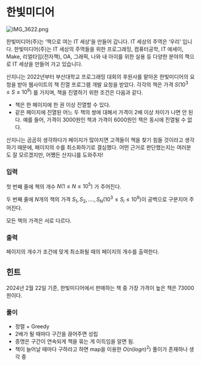 # 한빛미디어

![IMG_3622.png](%E1%84%92%E1%85%A1%E1%86%AB%E1%84%87%E1%85%B5%E1%86%BE%E1%84%86%E1%85%B5%E1%84%83%E1%85%B5%E1%84%8B%E1%85%A5%20b6903a7c8d254bcebd6cf495ca971674/IMG_3622.png)

한빛미디어(주)는 ‘책으로 여는 IT 세상’을 만들어 갑니다. IT 세상의 주역은 ‘우리’ 입니다. 한빛미디어(주)는 IT 세상의 주역들을 위한 프로그래밍, 컴퓨터공학, IT 에세이, Make, 리얼타임(전자책), OA, 그래픽, 나와 내 아이를 위한 실용 등 다양한 분야의 책으로 IT 세상을 만들어 가고 있습니다.

산지니는 2022년부터 부산대학교 프로그래밍 대회의 후원사를 맡아온 한빛미디어의 요청을 받아 웹사이트의 책 진열 프로그램 개발 요청을 받았다. 각각의 책은 가격 $S(10^3 \leq S \leq 10^9)$ 를 가지며, 책을 진열하기 위한 조건은 다음과 같다.

- 책은 한 페이지에 한 권 이상 진열할 수 있다.
- 같은 페이지에 진열된 어느 두 책의 쌍에 대해서 가격이 2배 이상 차이가 나면 안 된다. 예를 들어, 가격이 $3000$원인 책과 가격이 $6000$원인 책은 동시에 진열될 수 없다.

산지니는 곰곰히 생각하다가 페이지가 많아지면 고객들이 책을 찾기 힘들 것이라고 생각하기 때문에, 페이지의 수를 최소화하기로 결심했다. 어떤 근거로 판단했는지는 여러분도 잘 모르겠지만, 어쨌든 산지니를 도와주자!  

### 입력

첫 번째 줄에 책의 개수 $N(1 ≤ N ≤ 10^5)$ 가 주어진다.

두 번째 줄에 $N$개의 책의 가격 $S_1, S_2, …., S_N (10^3 ≤ S_i ≤ 10^9)$이 공백으로 구분지어 주어진다.

모든 책의 가격은 서로 다르다.

### 출력

페이지의 개수가 조건에 맞게 최소화될 때의 페이지의 개수를 출력한다.

## 힌트

2024년 2월 22일 기준, 한빛미디어에서 판매하는 책 중 가장 가격이 높은 책은 73000원이다.

### 풀이

- 정렬 + Greedy
- 2배가 될 때마다 구간을 끊어주면 성립
- 증명은 구간이 연속되게 책을 묶는 게 이득임을 알면 됨.
- 책이 늘어날 때마다 구하라고 하면 map을 이용한 $O(n(logn)^2)$ 풀이가 존재하나 생각 중
